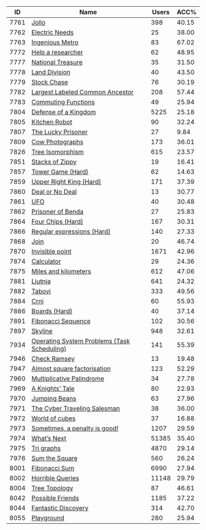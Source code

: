 | ID | Name | Users | ACC% |
|---|---|---|---|
| 7761 | [Jollo](https://www.spoj.com/problems/MJLAR10) | 398 | 40.15 |
| 7762 | [Electric Needs](https://www.spoj.com/problems/MELAR10) | 25 | 38.00 |
| 7763 | [Ingenious Metro](https://www.spoj.com/problems/MILAR10) | 83 | 67.02 |
| 7772 | [Help a researcher](https://www.spoj.com/problems/HLPRSRCH) | 62 | 48.95 |
| 7777 | [National Treasure](https://www.spoj.com/problems/ANARC09J) | 35 | 31.50 |
| 7778 | [Land Division](https://www.spoj.com/problems/ANARC09H) | 40 | 43.50 |
| 7779 | [Stock Chase](https://www.spoj.com/problems/ANARC09G) | 76 | 30.19 |
| 7782 | [Largest Labeled Common Ancestor](https://www.spoj.com/problems/LLCA) | 208 | 57.44 |
| 7783 | [Commuting Functions](https://www.spoj.com/problems/COMFUNC) | 49 | 25.94 |
| 7804 | [Defense of a Kingdom](https://www.spoj.com/problems/DEFKIN) | 5225 | 25.18 |
| 7805 | [Kitchen Robot](https://www.spoj.com/problems/KITROB) | 90 | 32.24 |
| 7807 | [The Lucky Prisoner](https://www.spoj.com/problems/LPRISON) | 27 | 9.84 |
| 7809 | [Cow Photographs](https://www.spoj.com/problems/COWPIC) | 173 | 36.01 |
| 7826 | [Tree Isomorphism](https://www.spoj.com/problems/TREEISO) | 615 | 23.57 |
| 7851 | [Stacks of Zippy](https://www.spoj.com/problems/JZPSTA) | 19 | 16.41 |
| 7857 | [Tower Game (Hard)](https://www.spoj.com/problems/ADV04A1) | 62 | 14.63 |
| 7859 | [Upper Right King (Hard)](https://www.spoj.com/problems/ADV04B1) | 171 | 37.39 |
| 7860 | [Deal or No Deal](https://www.spoj.com/problems/ADV04C) | 13 | 30.77 |
| 7861 | [UFO](https://www.spoj.com/problems/ADV04D) | 40 | 30.48 |
| 7862 | [Prisoner of Benda](https://www.spoj.com/problems/ADV04E) | 27 | 25.83 |
| 7864 | [Four Chips (Hard)](https://www.spoj.com/problems/ADV04F1) | 167 | 30.31 |
| 7866 | [Regular expressions (Hard)](https://www.spoj.com/problems/ADV04G1) | 140 | 27.33 |
| 7868 | [Join](https://www.spoj.com/problems/ADV04H) | 20 | 46.74 |
| 7870 | [Invisible point](https://www.spoj.com/problems/ADV04J) | 1671 | 42.96 |
| 7874 | [Calculator](https://www.spoj.com/problems/ADV04K) | 29 | 24.36 |
| 7875 | [Miles and kilometers](https://www.spoj.com/problems/ADV04L) | 612 | 47.06 |
| 7881 | [Ljutnja](https://www.spoj.com/problems/C1LJUTNJ) | 641 | 24.32 |
| 7882 | [Tabovi](https://www.spoj.com/problems/C1TABOVI) | 333 | 49.56 |
| 7884 | [Crni](https://www.spoj.com/problems/C2CRNI) | 60 | 55.93 |
| 7886 | [Boards (Hard)](https://www.spoj.com/problems/ADV04I1) | 40 | 37.14 |
| 7891 | [Fibonacci Sequence](https://www.spoj.com/problems/SPFIBO) | 102 | 30.56 |
| 7897 | [Skyline](https://www.spoj.com/problems/SKYLINE) | 948 | 32.61 |
| 7934 | [Operating System Problems (Task Scheduling)](https://www.spoj.com/problems/OSPROB1) | 141 | 55.39 |
| 7946 | [Check Ramsey](https://www.spoj.com/problems/HS10RMSY) | 13 | 19.48 |
| 7947 | [Almost square factorisation](https://www.spoj.com/problems/HS10SQFT) | 123 | 52.29 |
| 7960 | [Multiplicative Palindrome](https://www.spoj.com/problems/MULPAL) | 34 | 27.78 |
| 7969 | [A Knights’ Tale](https://www.spoj.com/problems/ACPC10G) | 80 | 22.93 |
| 7970 | [Jumping Beans](https://www.spoj.com/problems/ACPC10H) | 63 | 27.96 |
| 7971 | [The Cyber Traveling Salesman](https://www.spoj.com/problems/ACPC10I) | 38 | 36.00 |
| 7972 | [World of cubes](https://www.spoj.com/problems/ACPC10F) | 37 | 16.88 |
| 7973 | [Sometimes, a penalty is good!](https://www.spoj.com/problems/ACPC10E) | 1207 | 29.59 |
| 7974 | [What’s Next](https://www.spoj.com/problems/ACPC10A) | 51385 | 35.40 |
| 7975 | [Tri graphs](https://www.spoj.com/problems/ACPC10D) | 4870 | 29.14 |
| 7976 | [Sum the Square](https://www.spoj.com/problems/ACPC10B) | 560 | 26.24 |
| 8001 | [Fibonacci Sum](https://www.spoj.com/problems/FIBOSUM) | 6990 | 27.94 |
| 8002 | [Horrible Queries](https://www.spoj.com/problems/HORRIBLE) | 11148 | 29.79 |
| 8004 | [Tree Topology](https://www.spoj.com/problems/TTOP) | 87 | 46.61 |
| 8042 | [Possible Friends](https://www.spoj.com/problems/SOCIALNE) | 1185 | 37.22 |
| 8044 | [Fantastic Discovery](https://www.spoj.com/problems/IMMERSED) | 314 | 42.70 |
| 8055 | [Playground](https://www.spoj.com/problems/AMR10A) | 280 | 25.94 |
